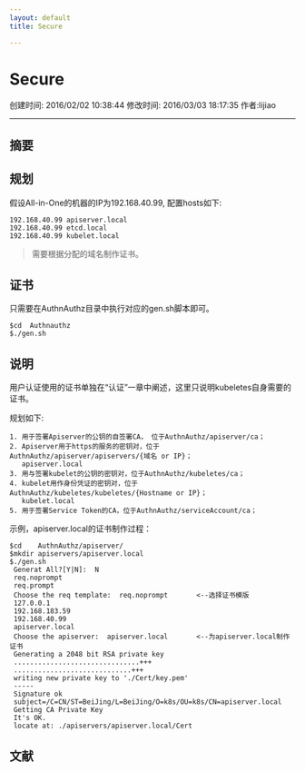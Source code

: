 ```yaml
---
layout: default
title: Secure

---
```


# Secure
创建时间: 2016/02/02 10:38:44  修改时间: 2016/03/03 18:17:35 作者:lijiao

----

## 摘要

## 规划

假设All-in-One的机器的IP为192.168.40.99, 配置hosts如下:

	192.168.40.99 apiserver.local
	192.168.40.99 etcd.local
	192.168.40.99 kubelet.local

>需要根据分配的域名制作证书。

## 证书

只需要在AuthnAuthz目录中执行对应的gen.sh脚本即可。

	$cd  Authnauthz
	$./gen.sh

## 说明

用户认证使用的证书单独在“认证”一章中阐述，这里只说明kubeletes自身需要的证书。

规划如下:

	1. 用于签署Apiserver的公钥的自签署CA， 位于AuthnAuthz/apiserver/ca；
	2. Apiserver用于https的服务的密钥对，位于AuthnAuthz/apiserver/apiservers/{域名 or IP}；
	   apiserver.local
	3. 用与签署kubelet的公钥的密钥对，位于AuthnAuthz/kubeletes/ca；
	4. kubelet用作身份凭证的密钥对，位于AuthnAuthz/kubeletes/kubeletes/{Hostname or IP}；
	   kubelet.local
	5. 用于签署Service Token的CA，位于AuthnAuthz/serviceAccount/ca；

示例，apiserver.local的证书制作过程：

	$cd    AuthnAuthz/apiserver/
	$mkdir apiservers/apiserver.local
	$./gen.sh
	 Generat All?[Y|N]:  N
	 req.noprompt
	 req.prompt
	 Choose the req template:  req.noprompt       <--选择证书模版
	 127.0.0.1
	 192.168.183.59
	 192.168.40.99
	 apiserver.local
	 Choose the apiserver:  apiserver.local       <--为apiserver.local制作证书
	 Generating a 2048 bit RSA private key
	 ...............................+++
	 .............................+++
	 writing new private key to './Cert/key.pem'
	 -----
	 Signature ok
	 subject=/C=CN/ST=BeiJing/L=BeiJing/O=k8s/OU=k8s/CN=apiserver.local
	 Getting CA Private Key
	 It's OK.
	 locate at: ./apiservers/apiserver.local/Cert 

## 文献
